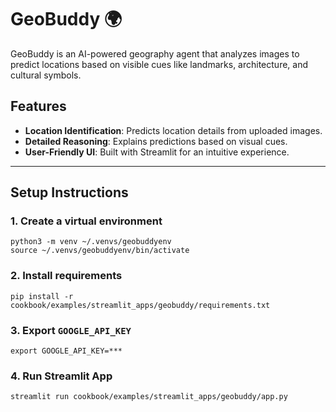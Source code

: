 # GeoBuddy 🌍

GeoBuddy is an AI-powered geography agent that analyzes images to predict locations based on visible cues like landmarks, architecture, and cultural symbols.

## Features

- **Location Identification**: Predicts location details from uploaded images.
- **Detailed Reasoning**: Explains predictions based on visual cues.
- **User-Friendly UI**: Built with Streamlit for an intuitive experience.

---

## Setup Instructions

### 1. Create a virtual environment

```shell
python3 -m venv ~/.venvs/geobuddyenv
source ~/.venvs/geobuddyenv/bin/activate
```

### 2. Install requirements

```shell
pip install -r cookbook/examples/streamlit_apps/geobuddy/requirements.txt
```

### 3. Export `GOOGLE_API_KEY`

```shell
export GOOGLE_API_KEY=***
```

### 4. Run Streamlit App

```shell
streamlit run cookbook/examples/streamlit_apps/geobuddy/app.py
```

